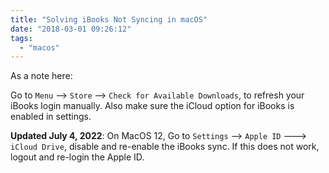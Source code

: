 ```yaml
---
title: "Solving iBooks Not Syncing in macOS"
date: "2018-03-01 09:26:12"
tags: 
  - "macos"
---
```


As a note here:

Go to `Menu` --> `Store` --> `Check for Available Downloads`, to refresh your iBooks login manually. Also make sure the iCloud option for iBooks is enabled in settings.

**Updated July 4, 2022**: On MacOS 12, Go to `Settings` --> `Apple ID` ---> `iCloud Drive`, disable and re-enable the iBooks sync. If this does not work, logout and re-login the Apple ID.
